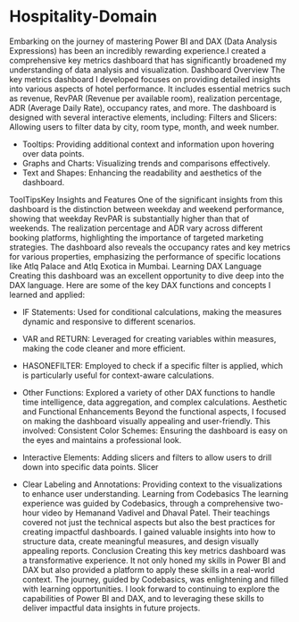 # Hospitality-Domain
Embarking on the journey of mastering Power BI and DAX (Data Analysis Expressions) has been an incredibly rewarding experience.I created a comprehensive key metrics dashboard that has significantly broadened my understanding of data analysis and visualization.
Dashboard Overview
The key metrics dashboard I developed focuses on providing detailed insights into various aspects of hotel performance. It includes essential metrics such as revenue, RevPAR (Revenue per available room), realization percentage, ADR (Average Daily Rate), occupancy rates, and more. The dashboard is designed with several interactive elements, including:
Filters and Slicers: Allowing users to filter data by city, room type, month, and week number.
- Tooltips: Providing additional context and information upon hovering over data points.
- Graphs and Charts: Visualizing trends and comparisons effectively.
- Text and Shapes: Enhancing the readability and aesthetics of the dashboard.

ToolTipsKey Insights and Features
One of the significant insights from this dashboard is the distinction between weekday and weekend performance, showing that weekday RevPAR is substantially higher than that of weekends. The realization percentage and ADR vary across different booking platforms, highlighting the importance of targeted marketing strategies.
The dashboard also reveals the occupancy rates and key metrics for various properties, emphasizing the performance of specific locations like Atlq Palace and Atlq Exotica in Mumbai.
Learning DAX Language
Creating this dashboard was an excellent opportunity to dive deep into the DAX language. Here are some of the key DAX functions and concepts I learned and applied:
- IF Statements: Used for conditional calculations, making the measures dynamic and responsive to different scenarios.
- VAR and RETURN: Leveraged for creating variables within measures, making the code cleaner and more efficient.
- HASONEFILTER: Employed to check if a specific filter is applied, which is particularly useful for context-aware calculations.
- Other Functions: Explored a variety of other DAX functions to handle time intelligence, data aggregation, and complex calculations.
Aesthetic and Functional Enhancements
Beyond the functional aspects, I focused on making the dashboard visually appealing and user-friendly. This involved:
Consistent Color Schemes: Ensuring the dashboard is easy on the eyes and maintains a professional look.

- Interactive Elements: Adding slicers and filters to allow users to drill down into specific data points.
Slicer
- Clear Labeling and Annotations: Providing context to the visualizations to enhance user understanding.
Learning from Codebasics
The learning experience was guided by Codebasics, through a comprehensive two-hour video by Hemanand Vadivel and Dhaval Patel. Their teachings covered not just the technical aspects but also the best practices for creating impactful dashboards. I gained valuable insights into how to structure data, create meaningful measures, and design visually appealing reports.
Conclusion
Creating this key metrics dashboard was a transformative experience. It not only honed my skills in Power BI and DAX but also provided a platform to apply these skills in a real-world context. The journey, guided by Codebasics, was enlightening and filled with learning opportunities. I look forward to continuing to explore the capabilities of Power BI and DAX, and to leveraging these skills to deliver impactful data insights in future projects.
